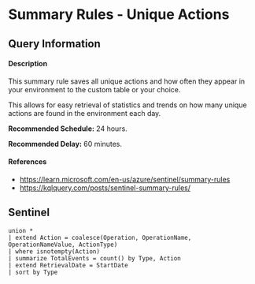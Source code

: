 # Summary Rules - Unique Actions

## Query Information

#### Description
This summary rule saves all unique actions and how often they appear in your environment to the custom table or your choice.

This allows for easy retrieval of statistics and trends on how many unique actions are found in the environment each day.

**Recommended Schedule:** 24 hours.

**Recommended Delay:** 60 minutes.
#### References
- https://learn.microsoft.com/en-us/azure/sentinel/summary-rules
- https://kqlquery.com/posts/sentinel-summary-rules/

## Sentinel
```KQL
union * 
| extend Action = coalesce(Operation, OperationName, OperationNameValue, ActionType) 
| where isnotempty(Action) 
| summarize TotalEvents = count() by Type, Action
| extend RetrievalDate = StartDate
| sort by Type
```